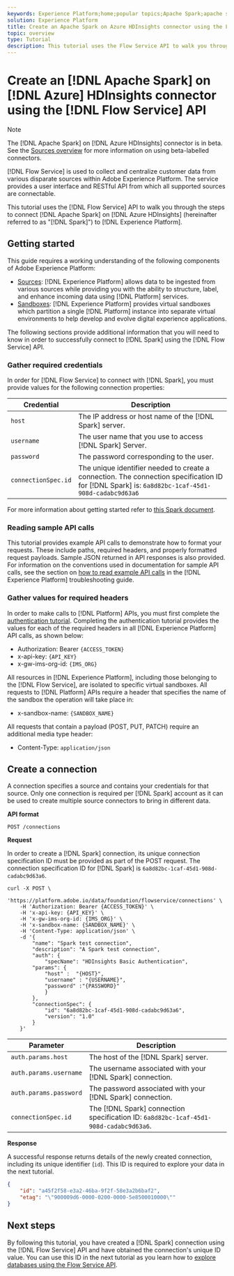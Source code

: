 ```yaml
---
keywords: Experience Platform;home;popular topics;Apache Spark;apache spark;Azure HDInsights
solution: Experience Platform
title: Create an Apache Spark on Azure HDInsights connector using the Flow Service API
topic: overview
type: Tutorial
description: This tutorial uses the Flow Service API to walk you through the steps to connect Apache Spark on Azure HDInsights (hereinafter referred to as "Spark") to Experience Platform.
---
```


# Create an [!DNL Apache Spark] on [!DNL Azure] HDInsights connector using the [!DNL Flow Service] API

>[!NOTE]
>
>The [!DNL Apache Spark] on [!DNL Azure HDInsights] connector is in beta. See the [Sources overview](../../../../home.md#terms-and-conditions) for more information on using beta-labelled connectors.

[!DNL Flow Service] is used to collect and centralize customer data from various disparate sources within Adobe Experience Platform. The service provides a user interface and RESTful API from which all supported sources are connectable.

This tutorial uses the [!DNL Flow Service] API to walk you through the steps to connect [!DNL Apache Spark] on [!DNL Azure HDInsights] (hereinafter referred to as "[!DNL Spark]") to [!DNL Experience Platform].

## Getting started

This guide requires a working understanding of the following components of Adobe Experience Platform:

*   [Sources](../../../../home.md): [!DNL Experience Platform] allows data to be ingested from various sources while providing you with the ability to structure, label, and enhance incoming data using [!DNL Platform] services.
*   [Sandboxes](../../../../../sandboxes/home.md): [!DNL Experience Platform] provides virtual sandboxes which partition a single [!DNL Platform] instance into separate virtual environments to help develop and evolve digital experience applications.

The following sections provide additional information that you will need to know in order to successfully connect to [!DNL Spark] using the [!DNL Flow Service] API.

### Gather required credentials

In order for [!DNL Flow Service] to connect with [!DNL Spark], you must provide values for the following connection properties:

| Credential | Description |
| ---------- | ----------- |
| `host` | The IP address or host name of the [!DNL Spark] server. |
| `username` | The user name that you use to access [!DNL Spark] Server. |
| `password` | The password corresponding to the user. |
| `connectionSpec.id` | The unique identifier needed to create a connection. The connection specification ID for [!DNL Spark] is: `6a8d82bc-1caf-45d1-908d-cadabc9d63a6` |

For more information about getting started refer to [this Spark document](https://docs.microsoft.com/en-us/azure/hdinsight/spark/apache-spark-overview).

### Reading sample API calls

This tutorial provides example API calls to demonstrate how to format your requests. These include paths, required headers, and properly formatted request payloads. Sample JSON returned in API responses is also provided. For information on the conventions used in documentation for sample API calls, see the section on [how to read example API calls](../../../../../landing/troubleshooting.md#how-do-i-format-an-api-request) in the [!DNL Experience Platform] troubleshooting guide.

### Gather values for required headers

In order to make calls to [!DNL Platform] APIs, you must first complete the [authentication tutorial](../../../../../tutorials/authentication.md). Completing the authentication tutorial provides the values for each of the required headers in all [!DNL Experience Platform] API calls, as shown below:

*   Authorization: Bearer `{ACCESS_TOKEN}`
*   x-api-key: `{API_KEY}`
*   x-gw-ims-org-id: `{IMS_ORG}`

All resources in [!DNL Experience Platform], including those belonging to the [!DNL Flow Service], are isolated to specific virtual sandboxes. All requests to [!DNL Platform] APIs require a header that specifies the name of the sandbox the operation will take place in:

*   x-sandbox-name: `{SANDBOX_NAME}`

All requests that contain a payload (POST, PUT, PATCH) require an additional media type header:

*   Content-Type: `application/json`

## Create a connection

A connection specifies a source and contains your credentials for that source. Only one connection is required per [!DNL Spark] account as it can be used to create multiple source connectors to bring in different data.

**API format**

```http
POST /connections
```

**Request**

In order to create a [!DNL Spark] connection, its unique connection specification ID must be provided as part of the POST request. The connection specification ID for [!DNL Spark] is `6a8d82bc-1caf-45d1-908d-cadabc9d63a6`.

```shell
curl -X POST \
    'https://platform.adobe.io/data/foundation/flowservice/connections' \
    -H 'Authorization: Bearer {ACCESS_TOKEN}' \
    -H 'x-api-key: {API_KEY}' \
    -H 'x-gw-ims-org-id: {IMS_ORG}' \
    -H 'x-sandbox-name: {SANDBOX_NAME}' \
    -H 'Content-Type: application/json' \
    -d '{
        "name": "Spark test connection",
        "description": "A Spark test connection",
        "auth": {
            "specName": "HDInsights Basic Authentication",
        "params": {
            "host" :  "{HOST}",
            "username" : "{USERNAME}",
            "password" :"{PASSWORD}"
            }
        },
        "connectionSpec": {
            "id": "6a8d82bc-1caf-45d1-908d-cadabc9d63a6",
            "version": "1.0"
        }
    }'
```

| Parameter | Description |
| --------- | ----------- |
| `auth.params.host` | The host of the [!DNL Spark] server. |
| `auth.params.username` | The username associated with your [!DNL Spark] connection. |
| `auth.params.password` | The password associated with your [!DNL Spark] connection. |
| `connectionSpec.id` | The [!DNL Spark] connection specification ID: `6a8d82bc-1caf-45d1-908d-cadabc9d63a6`. |

**Response**

A successful response returns details of the newly created connection, including its unique identifier (`id`). This ID is required to explore your data in the next tutorial.

```json
{
    "id": "a45f2f58-e3a2-46ba-9f2f-58e3a2b6baf2",
    "etag": "\"900009d6-0000-0200-0000-5e8500010000\""
}
```

## Next steps

By following this tutorial, you have created a [!DNL Spark] connection using the [!DNL Flow Service] API and have obtained the connection's unique ID value. You can use this ID in the next tutorial as you learn how to [explore databases using the Flow Service API](../../explore/database-nosql.md).